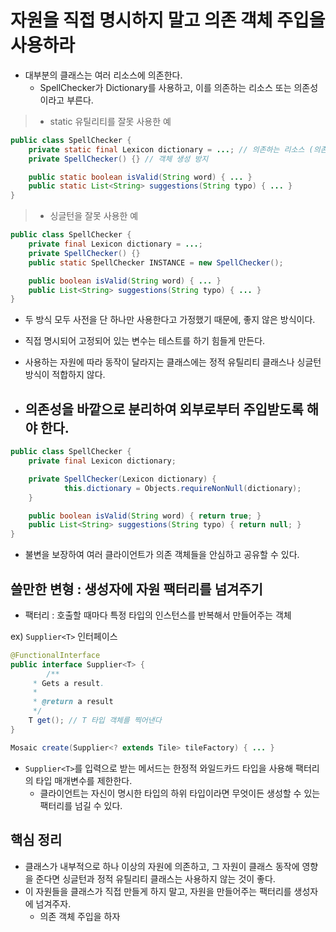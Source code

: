 # 자원을 직접 명시하지 말고 의존 객체 주입을 사용하라

- 대부분의 클래스는 여러 리소스에 의존한다.
    - SpellChecker가 Dictionary를 사용하고, 이를 의존하는 리소스 또는 의존성이라고 부른다.

> - static 유틸리티를 잘못 사용한 예
```java
public class SpellChecker {
	private static final Lexicon dictionary = ...; // 의존하는 리소스 (의존성)
	private SpellChecker() {} // 객체 생성 방지 

	public static boolean isValid(String word) { ... } 
	public static List<String> suggestions(String typo) { ... } 
}
```

> - 싱글턴을 잘못 사용한 예
```java
public class SpellChecker {
	private final Lexicon dictionary = ...;
	private SpellChecker() {}
    public static SpellChecker INSTANCE = new SpellChecker();

	public boolean isValid(String word) { ... } 
	public List<String> suggestions(String typo) { ... } 
}
```

- 두 방식 모두 사전을 단 하나만 사용한다고 가정했기 때문에, 좋지 않은 방식이다.
- 직접 명시되어 고정되어 있는 변수는 테스트를 하기 힘들게 만든다.
- 사용하는 자원에 따라 동작이 달라지는 클래스에는 정적 유틸리티 클래스나 싱글턴 방식이 적합하지 않다.

- ## 의존성을 바깥으로 분리하여 외부로부터 주입받도록 해야 한다.

```java
public class SpellChecker { 
	private final Lexicon dictionary; 

	private SpellChecker(Lexicon dictionary) { 
    		this.dictionary = Objects.requireNonNull(dictionary); 
 	} 

	public boolean isValid(String word) { return true; } 
	public List<String> suggestions(String typo) { return null; } 
}
```
- 불변을 보장하여 여러 클라이언트가 의존 객체들을 안심하고 공유할 수 있다.


## 쓸만한 변형 : 생성자에 자원 팩터리를 넘겨주기
- 팩터리 : 호출할 때마다 특정 타입의 인스턴스를 반복해서 만들어주는 객체

ex) `Supplier<T>` 인터페이스
```java
@FunctionalInterface
public interface Supplier<T> {
		/**
     * Gets a result.
     *
     * @return a result
     */
    T get(); // T 타입 객체를 찍어낸다
}
```

```java
Mosaic create(Supplier<? extends Tile> tileFactory) { ... }
```
- `Supplier<T>`를 입력으로 받는 메서드는 한정적 와일드카드 타입을 사용해 팩터리의 타입 매개변수를 제한한다.
  - 클라이언트는 자신이 명시한 타입의 하위 타입이라면 무엇이든 생성할 수 있는 팩터리를 넘길 수 있다.

## 핵심 정리
- 클래스가 내부적으로 하나 이상의 자원에 의존하고, 그 자원이 클래스 동작에 영향을 준다면 싱글턴과 정적 유틸리티 클래스는 사용하지 않는 것이 좋다.
- 이 자원들을 클래스가 직접 만들게 하지 말고, 자원을 만들어주는 팩터리를 생성자에 넘겨주자.
  - 의존 객체 주입을 하자